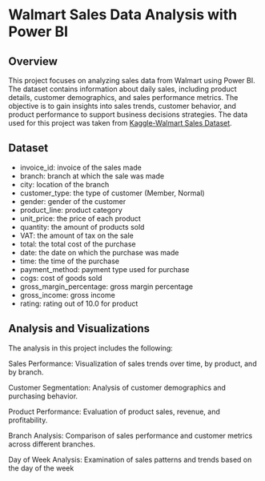 # Walmart Sales Data Analysis with Power BI

## Overview
This project focuses on analyzing sales data from Walmart using Power BI. The dataset contains information about daily sales, including product details, customer demographics, and sales performance metrics. The objective is to gain insights into sales trends, customer behavior, and product performance to support business decisions strategies. The data used for this project was taken from [Kaggle-Walmart Sales Dataset](https://www.kaggle.com/c/walmart-recruiting-store-sales-forecasting).

## Dataset
- invoice_id: invoice of the sales made
- branch: branch at which the sale was made
- city: location of the branch
- customer_type: the type of customer (Member, Normal)
- gender: gender of the customer
- product_line: product category
- unit_price: the price of each product
- quantity: the amount of products sold
- VAT: the amount of tax on the sale
- total: the total cost of the purchase
- date: the date on which the purchase was made
- time: the time of the purchase
- payment_method: payment type used for purchase
- cogs: cost of goods sold
- gross_margin_percentage: gross margin percentage
- gross_income: gross income
- rating: rating out of 10.0 for product

## Analysis and Visualizations
The analysis in this project includes the following:

Sales Performance: Visualization of sales trends over time, by product, and by branch.

Customer Segmentation: Analysis of customer demographics and purchasing behavior.

Product Performance: Evaluation of product sales, revenue, and profitability.

Branch Analysis: Comparison of sales performance and customer metrics across different branches.

Day of Week Analysis: Examination of sales patterns and trends based on the day of the week

